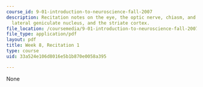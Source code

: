 ```yaml
---
course_id: 9-01-introduction-to-neuroscience-fall-2007
description: Recitation notes on the eye, the optic nerve, chiasm, and tract, the
  lateral geniculate nucleus, and the striate cortex.
file_location: /coursemedia/9-01-introduction-to-neuroscience-fall-2007/33a524e106d8016e5b1b870e0058a395_wk08_sechand1022.pdf
file_type: application/pdf
layout: pdf
title: Week 8, Recitation 1
type: course
uid: 33a524e106d8016e5b1b870e0058a395

---
```

None